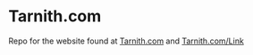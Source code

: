 # Tarnith.com

Repo for the website found at [Tarnith.com](https://tarnith.com) and [Tarnith.com/Link](https://tarnith.com/link)


